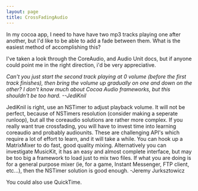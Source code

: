 ```yaml
---
layout: page
title: CrossFadingAudio
---
```


In my cocoa app, I need to have have two mp3 tracks playing one after another, but I'd like to be able to add a fade between them. What is the easiest method of accomplishing this?

I've taken a look through the CoreAudio, and Audio Unit docs, but if anyone could point me in the right direction, i'd be very appreciative.

*Can't you just start the second track playing at 0 volume (before the first track finishes), then bring the volume up gradually on one and down on the other? I don't know much about Cocoa Audio frameworks, but this shouldn't be too hard. --JediKnil*

JediKnil is right, use an NSTimer to adjust playback volume. It will not be perfect, because of NSTimers resolution (consider making a seperate runloop), but all the coreaudio solutions are rather more complex. If you really want true crossfading, you will have to invest time into learning coreaudio and probably audiounits. These are challenging API's which require a lot of effort to learn, and it will take a while. You can hook up a MatrixMixer to do fast, good quality mixing. Alternatively you can investigate MusicKit, it has an easy and almost complete interface, but may be too big a framework to load just to mix two files. If what you are doing is for a general purpose mixer (ie, for a game, Instant Messenger, FTP client, etc...), then the NSTimer solution is good enough. 
-Jeremy Jurksztowicz

You could also use QuickTime.

